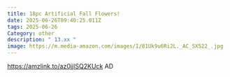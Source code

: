 ```yaml
---
title: 18pc Artificial Fall Flowers!
date: 2025-06-26T09:40:25.011Z
tags: 2025-06-26
Category: other
description: " 13.xx "
image: https://m.media-amazon.com/images/I/81Uk9u6Ri2L._AC_SX522_.jpg
---
```

https://amzlink.to/az0jjISQ2KUck
AD